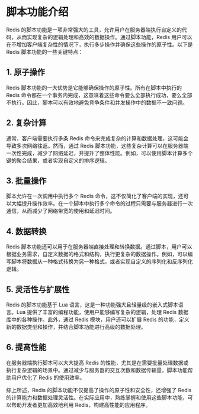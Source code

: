 # 脚本功能介绍

Redis 的脚本功能是一项非常强大的工具，允许用户在服务器端执行自定义的代码，从而实现复杂的逻辑处理和高效的数据操作。通过脚本功能，Redis 用户可以在不增加客户端复杂性的情况下，执行多步操作并确保这些操作的原子性。以下是 Redis 脚本功能的一些关键特点：

## 1. 原子操作

Redis 脚本功能的一大优势是它能够确保操作的原子性。所有在脚本中执行的 Redis 命令都在一个事务内完成，这意味着这些命令要么全部执行成功，要么全部不执行。因此，脚本可以有效地避免竞争条件和并发操作中的数据不一致问题。

## 2. 复杂计算

通常，客户端需要执行多条 Redis 命令来完成复杂的计算和数据处理，这可能会导致多次网络往返。然而，通过 Redis 脚本功能，这些复杂计算可以在服务器端一次性完成，减少了网络延迟，并提升了整体性能。例如，可以使用脚本计算多个键的聚合结果，或者实现自定义的排序逻辑。

## 3. 批量操作

脚本允许在一次调用中执行多个 Redis 命令，这不仅简化了客户端的实现，还可以大幅提升操作效率。在一个脚本中执行多个命令的过程只需要与服务器进行一次通信，从而减少了网络带宽的使用和延迟时间。

## 4. 数据转换

Redis 脚本功能还可以用于在服务器端直接处理和转换数据。通过脚本，用户可以根据业务需求，自定义数据的格式和结构，执行更复杂的数据操作。例如，可以编写脚本将数据从一种格式转换为另一种格式，或者实现自定义的序列化和反序列化逻辑。

## 5. 灵活性与扩展性

Redis 的脚本功能基于 Lua 语言，这是一种功能强大且轻量级的嵌入式脚本语言。Lua 提供了丰富的编程功能，使用户能够编写复杂的逻辑，处理 Redis 数据库中的各种操作。此外，通过 Redis 模块，用户还可以扩展 Redis 的功能，定义新的数据类型和操作，并结合脚本功能进行高级的数据处理。

## 6. 提高性能

在服务器端执行脚本可以大大提高 Redis 的性能，尤其是在需要批量处理数据或执行复杂逻辑的场景中。通过减少与服务器的交互次数和数据传输量，脚本功能帮助用户优化了 Redis 的使用效率。

综上所述，Redis 的脚本功能不仅提高了操作的原子性和安全性，还增强了 Redis 的计算能力和数据处理灵活性。在实际应用中，熟练掌握和使用这些脚本功能，可以帮助开发者更加高效地利用 Redis，构建高性能的应用程序。
